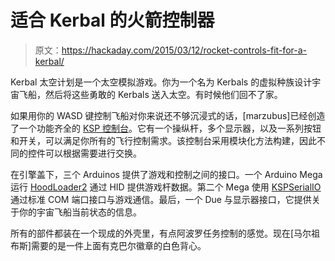 # 适合 Kerbal 的火箭控制器

> 原文：<https://hackaday.com/2015/03/12/rocket-controls-fit-for-a-kerbal/>

Kerbal 太空计划是一个太空模拟游戏。你为一个名为 Kerbals 的虚拟种族设计宇宙飞船，然后将这些勇敢的 Kerbals 送入太空。有时候他们回不了家。

如果用你的 WASD 键控制飞船对你来说还不够沉浸式的话，[marzubus]已经创造了一个功能齐全的 [KSP 控制台](http://forum.kerbalspaceprogram.com/threads/111724-Psimax-CS40-Telemetric-Joystick)。它有一个操纵杆，多个显示器，以及一系列按钮和开关，可以满足你所有的飞行控制需求。该控制台采用模块化方法构建，因此不同的控件可以根据需要进行交换。

在引擎盖下，三个 Arduinos 提供了游戏和控制之间的接口。一个 Arduino Mega 运行 [HoodLoader2](https://github.com/NicoHood/HoodLoader2) 通过 HID 提供游戏杆数据。第二个 Mega 使用 [KSPSerialIO](https://kerbalstuff.com/mod/385/KSP%20Serial%20IO) 通过标准 COM 端口接口与游戏通信。最后，一个 Due 与显示器接口，它提供关于你的宇宙飞船当前状态的信息。

所有的部件都装在一个现成的外壳里，有点阿波罗任务控制的感觉。现在[马尔祖布斯]需要的是一件上面有克巴尔徽章的白色背心。